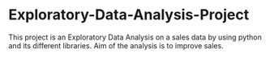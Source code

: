 # Exploratory-Data-Analysis-Project
This project is an Exploratory Data Analysis on a sales data by using python and its different libraries. Aim of the analysis is to improve sales.
